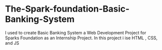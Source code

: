 # The-Spark-foundation-Basic-Banking-System
I used to create Basic Banking System a Web Development Project for Sparks Foundation as an Internship Project. 
In this project i ise HTML , CSS, and JS 
